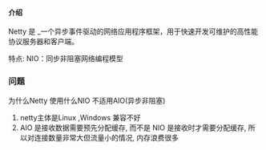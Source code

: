 #### 介绍
Netty 是 _一个异步事件驱动的网络应用程序框架，用于快速开发可维护的高性能协议服务器和客户端。

特点:
NIO：同步非阻塞网络编程模型
### 问题
为什么Netty 使用什么NIO 不适用AIO(异步非阻塞) 
1. netty主体是Linux ,Windows 兼容不好
2. AIO 是接收数据需要预先分配缓存, 而不是 NIO 是接收时才需要分配缓存, 所以对连接数量非常大但流量小的情况, 内存浪费很多

```java

```
